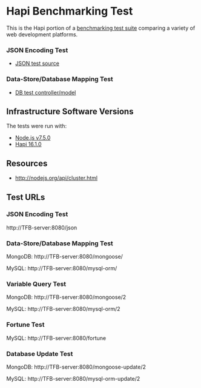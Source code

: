 # Hapi Benchmarking Test

This is the Hapi portion of a [benchmarking test suite](../) comparing a variety of web development platforms.

### JSON Encoding Test

* [JSON test source](app.js)

### Data-Store/Database Mapping Test

* [DB test controller/model](app.js)

## Infrastructure Software Versions
The tests were run with:
* [Node.js v7.5.0](http://nodejs.org/)
* [Hapi 16.1.0](http://hapijs.com/)

## Resources
* http://nodejs.org/api/cluster.html

## Test URLs
### JSON Encoding Test

http://TFB-server:8080/json

### Data-Store/Database Mapping Test

MongoDB:
http://TFB-server:8080/mongoose/

MySQL:
http://TFB-server:8080/mysql-orm/

### Variable Query Test

MongoDB:
http://TFB-server:8080/mongoose/2

MySQL:
http://TFB-server:8080/mysql-orm/2

### Fortune Test

MySQL:
http://TFB-server:8080/fortune

### Database Update Test

MongoDB:
http://TFB-server:8080/mongoose-update/2

MySQL:
http://TFB-server:8080/mysql-orm-update/2

